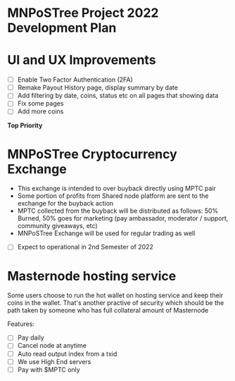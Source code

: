 <h1>MNPoSTree Project 2022 Development Plan</h2>

# UI and UX Improvements
- [ ] Enable Two Factor Authentication (2FA)
- [ ] Remake Payout History page, display summary by date
- [ ] Add filtering by date, coins, status etc on all pages that showing data
- [ ] Fix some pages
- [ ] Add more coins
<p><b>Top Priority</b></p>

# MNPoSTree Cryptocurrency Exchange
* This exchange is intended to over buyback directly using MPTC pair
* Some portion of profits from Shared node platform are sent to the exchange for the buyback action
* MPTC collected from the buyback will be distributed as follows: 50% Burned, 50% goes for marketing (pay ambassador, moderator / support, community giveaways, etc)
* MNPoSTree Exchange will be used for regular trading as well
- [ ] Expect to operational in 2nd Semester of 2022

# Masternode hosting service
<p>Some users choose to run the hot wallet on hosting service and keep their coins in the wallet. That's another practive of security which should be the path taken by someone who has full collateral amount of Masternode</p>

Features:
- [ ] Pay daily
- [ ] Cancel node at anytime
- [ ] Auto read output index from a txid
- [ ] We use High End servers
- [ ] Pay with $MPTC only
